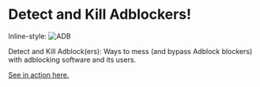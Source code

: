 # Detect and Kill Adblockers!

Inline-style: 
![ADB](https://liltinkerer.github.io/detect-and-kill-adblock/adb.png)

Detect and Kill Adblock(ers): Ways to mess (and bypass Adblock blockers) with adblocking software and its users.

[See in action here.](https://liltinkerer.github.io/detect-and-kill-adblock/)
